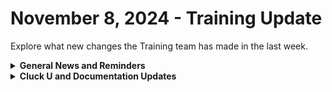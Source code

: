 # November 8, 2024 - Training Update

Explore what new changes the Training team has made in the last week.

<details>

<summary><strong>General News and Reminders</strong></summary>

* **Game Tip of the Week:**
  * I'm just so pumped about Dragon Quest III HD-2D coming out next thursday! But the real is to go talk to Reed Kimble who can show you how to make games happen in Rewst. What a boss.&#x20;
* **SHOUT OUTS** **TO:**
  * Aston, Jonathan, Jimmy, and Jacques for passing the Foundations Certification.
    * Take the [foundations-certification.md](../../../cluck-university/rewst-foundations/foundations-certification.md "mention") Exam, and collect your prestigious **Certified Rewster** badge in Discord.&#x20;
    * You also get access to a super secret Discord channel.
  * Andrew, Eaven, Chad, Arbyn, Cody, Robert, and Jimmy for passing the Clean Automation Certification.
    * Take the new [clean-automation-certification.md](../../../cluck-university/clean-automation/clean-automation-certification.md "mention") exam!
* **Rewst Foundations Bootcamp: Dec 2 - Dec 3:**
  * Sign up: [https://calendly.com/cluck-u/](https://calendly.com/cluck-u/)
    * [https://calendly.com/cluck-u/rewst-foundations-bootcamp-pt-1](https://calendly.com/cluck-u/rewst-foundations-bootcamp-pt-1)
      * Lessons 1 - 3
    * [https://calendly.com/cluck-u/rewst-foundations-bootcamp-pt-2](https://calendly.com/cluck-u/rewst-foundations-bootcamp-pt-2)
      * Lessons 4 - 7
* Join us in our [Cluck-U Discord channel](https://discord.com/channels/936789089703845988/1121465945295167588) if you have any questions, comments, or concerns!
* [Sign up for the Office Hours](https://calendly.com/cluck-u/office-hours?) to work through any questions you have during and after training! If there is something you want us to cover, Let us know!

</details>

<details>

<summary><strong>Cluck U and Documentation Updates</strong></summary>

**What's New at Cluck University?**

* Courses have been updated on docs.rewst.help! New structure and sets of pages to create a better learning experience.
  * Check it out at [rewst-foundations](../../../cluck-university/rewst-foundations/ "mention")
  * New naming convention adopted for our courses
* Check out the Cluck University Landing Page @ [go.rew.st/cluck-university](https://go.rew.st/cluck-university) for all the latest courses self-serve and live.

**The List of Reminders:**

* We'd love to get your feedback on our Training and Documentation! [Please fill out this form to let us know how we can improve](https://www.surveymonkey.com/r/rewsttrainingfeedback)!
* You can make training and documentation requests at [https://rewst.canny.io/](https://rewst.canny.io/)

**New & Updated Pages:**

* New Doc Pages
  * [xero](../../../documentation/integrations/accounting/xero/ "mention") Integegration Page
  * [quickbooks-online](../../../documentation/integrations/accounting/quickbooks-online/ "mention") Integration Page
  * [bamboohr](../../../documentation/integrations/hris/bamboohr/ "mention") Integration Page

- Updated Pages
  * [security-policy.md](../../../security/security-policy.md "mention") updated with latest IPs and Domains
  * Added note to [connectwise-automate-integration-setup.md](../../../documentation/integrations/rmm/connectwise-automate/connectwise-automate-integration-setup.md "mention") about customers not populating.
  * Added note to [datto-psa-integration-setup.md](../../../documentation/integrations/psa/autotask-datto-psa/datto-psa-integration-setup.md "mention") about long loading times.
  * Added note to [least-privilege-access-requirements-for-connectwise-manage-integration.md](../../../documentation/integrations/psa/connectwise-manage/least-privilege-access-requirements-for-connectwise-manage-integration.md "mention") about 403 Forbidden error.

</details>
